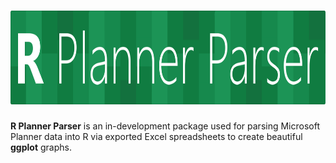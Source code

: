 # <img src="man/figures/logo.png" alt="R Planner Parser" width=820 height=150 />

**R Planner Parser** is an in-development package used for parsing Microsoft Planner data into R via exported Excel spreadsheets to create beautiful **ggplot** graphs.